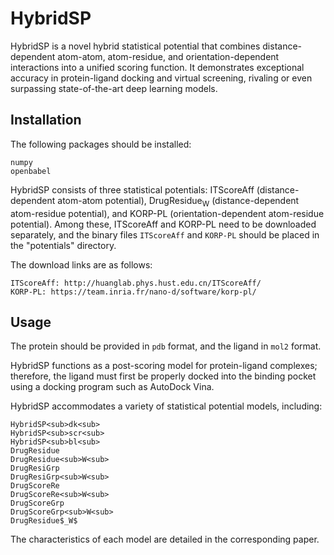 # HybridSP
HybridSP is a novel hybrid statistical potential that combines distance-dependent atom-atom, atom-residue, and orientation-dependent interactions into a unified scoring function. 
It demonstrates exceptional accuracy in protein-ligand docking and virtual screening, rivaling or even surpassing state-of-the-art deep learning models.

## Installation
The following packages should be installed:

    numpy
    openbabel

HybridSP consists of three statistical potentials: ITScoreAff (distance-dependent atom-atom potential), DrugResidue<sub>W</sub> (distance-dependent atom-residue potential), and KORP-PL (orientation-dependent atom-residue potential). 
Among these, ITScoreAff and KORP-PL need to be downloaded separately, and the binary files `ITScoreAff` and `KORP-PL` should be placed in the "potentials" directory. 

The download links are as follows:

    ITScoreAff: http://huanglab.phys.hust.edu.cn/ITScoreAff/
    KORP-PL: https://team.inria.fr/nano-d/software/korp-pl/

## Usage
The protein should be provided in `pdb` format, and the ligand in `mol2` format. 

HybridSP functions as a post-scoring model for protein-ligand complexes; therefore, the ligand must first be properly docked into the binding pocket using a docking program such as AutoDock Vina.

HybridSP accommodates a variety of statistical potential models, including: 

    HybridSP<sub>dk<sub>
    HybridSP<sub>scr<sub>
    HybridSP<sub>bl<sub>
    DrugResidue
    DrugResidue<sub>W<sub>
    DrugResiGrp
    DrugResiGrp<sub>W<sub>
    DrugScoreRe
    DrugScoreRe<sub>W<sub>
    DrugScoreGrp
    DrugScoreGrp<sub>W<sub>
    DrugResidue$_W$

The characteristics of each model are detailed in the corresponding paper.

